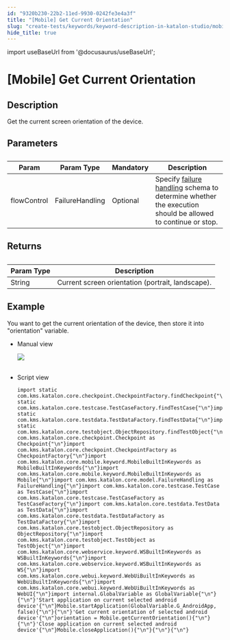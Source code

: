 ```yaml
---
id: "9320b230-22b2-11ed-9930-0242fe3e4a3f"
title: "[Mobile] Get Current Orientation"
slug: "create-tests/keywords/keyword-description-in-katalon-studio/mobile-keywords/mobile-get-current-orientation"
hide_title: true
---
```

import useBaseUrl from '@docusaurus/useBaseUrl';


# <a id="id_0" class="anchor_top_offset"/><a id="ariaid-title1" class="anchor_top_offset"/>[Mobile] Get Current Orientation


## <a id="id_0__id_1" class="anchor_top_offset"/>Description  

              
<p xmlns="http://www.w3.org/1999/xhtml" className="p">Get the current screen orientation of the device.</p> 
      

## <a id="id_0__id_2" class="anchor_top_offset"/>Parameters  

              
<table xmlns="http://www.w3.org/1999/xhtml" className="table anchor_top_offset" id="id_0__fa30a09d-a29a-436c-a004-26f3cbd7872b"><caption /><thead className="thead"><tr className><th className="entry anchor_top_offset" id="id_0__fa30a09d-a29a-436c-a004-26f3cbd7872b__entry__1">Param</th><th className="entry anchor_top_offset" id="id_0__fa30a09d-a29a-436c-a004-26f3cbd7872b__entry__2">Param Type</th><th className="entry anchor_top_offset" id="id_0__fa30a09d-a29a-436c-a004-26f3cbd7872b__entry__3">Mandatory</th><th className="entry anchor_top_offset" id="id_0__fa30a09d-a29a-436c-a004-26f3cbd7872b__entry__4">Description</th></tr></thead><tbody className="tbody"><tr className><td className="entry" headers="id_0__fa30a09d-a29a-436c-a004-26f3cbd7872b__entry__1 id_0__fa30a09d-a29a-436c-a004-26f3cbd7872b__entry__2 id_0__fa30a09d-a29a-436c-a004-26f3cbd7872b__entry__3 id_0__fa30a09d-a29a-436c-a004-26f3cbd7872b__entry__4 ">flowControl</td><td className="entry" headers="id_0__fa30a09d-a29a-436c-a004-26f3cbd7872b__entry__1 id_0__fa30a09d-a29a-436c-a004-26f3cbd7872b__entry__2 id_0__fa30a09d-a29a-436c-a004-26f3cbd7872b__entry__3 id_0__fa30a09d-a29a-436c-a004-26f3cbd7872b__entry__4 ">FailureHandling</td><td className="entry" headers="id_0__fa30a09d-a29a-436c-a004-26f3cbd7872b__entry__1 id_0__fa30a09d-a29a-436c-a004-26f3cbd7872b__entry__2 id_0__fa30a09d-a29a-436c-a004-26f3cbd7872b__entry__3 id_0__fa30a09d-a29a-436c-a004-26f3cbd7872b__entry__4 ">Optional</td><td className="entry" headers="id_0__fa30a09d-a29a-436c-a004-26f3cbd7872b__entry__1 id_0__fa30a09d-a29a-436c-a004-26f3cbd7872b__entry__2 id_0__fa30a09d-a29a-436c-a004-26f3cbd7872b__entry__3 id_0__fa30a09d-a29a-436c-a004-26f3cbd7872b__entry__4 ">Specify <a className="xref" href="/docs/maintain/configure-failure-handling-settings-in-katalon-studio">failure handling</a> schema to         determine whether the execution should be allowed to continue or         stop.</td></tr></tbody></table> 
      

## <a id="id_0__id_3" class="anchor_top_offset"/>Returns

              
<table xmlns="http://www.w3.org/1999/xhtml" className="table anchor_top_offset" id="id_0__0acac103-42da-495d-b719-40b711a7a0dd"><caption /><thead className="thead"><tr className><th className="entry anchor_top_offset" id="id_0__0acac103-42da-495d-b719-40b711a7a0dd__entry__1">Param Type</th><th className="entry anchor_top_offset" id="id_0__0acac103-42da-495d-b719-40b711a7a0dd__entry__2">Description</th></tr></thead><tbody className="tbody"><tr className><td className="entry" headers="id_0__0acac103-42da-495d-b719-40b711a7a0dd__entry__1 id_0__0acac103-42da-495d-b719-40b711a7a0dd__entry__2 ">String</td><td className="entry" headers="id_0__0acac103-42da-495d-b719-40b711a7a0dd__entry__1 id_0__0acac103-42da-495d-b719-40b711a7a0dd__entry__2 ">Current screen orientation (portrait, landscape).</td></tr></tbody></table> 
      

## <a id="id_0__id_4" class="anchor_top_offset"/>Example 

              
<p xmlns="http://www.w3.org/1999/xhtml" className="p">You want to get the current orientation of the device, then   store it into "orientation" variable.</p> 
      
<ul xmlns="http://www.w3.org/1999/xhtml" className="ul"><li className="li">     <p className="p">Manual view</p>     <p className="p">       <img className="image" src={useBaseUrl("https://github.com/katalon-studio/docs-images/raw/master/katalon-studio/docs/mobile-get-current-orientation/image2017-3-3-113A193A31.png")} /><br /><br />     </p>   </li><li className="li">     <p className="p">Script view </p>     <pre className="pre codeblock"><code>import static com.kms.katalon.core.checkpoint.CheckpointFactory.findCheckpoint{"\n"}import static com.kms.katalon.core.testcase.TestCaseFactory.findTestCase{"\n"}import static com.kms.katalon.core.testdata.TestDataFactory.findTestData{"\n"}import static com.kms.katalon.core.testobject.ObjectRepository.findTestObject{"\n"}import com.kms.katalon.core.checkpoint.Checkpoint as Checkpoint{"\n"}import com.kms.katalon.core.checkpoint.CheckpointFactory as CheckpointFactory{"\n"}import com.kms.katalon.core.mobile.keyword.MobileBuiltInKeywords as MobileBuiltInKeywords{"\n"}import com.kms.katalon.core.mobile.keyword.MobileBuiltInKeywords as Mobile{"\n"}import com.kms.katalon.core.model.FailureHandling as FailureHandling{"\n"}import com.kms.katalon.core.testcase.TestCase as TestCase{"\n"}import com.kms.katalon.core.testcase.TestCaseFactory as TestCaseFactory{"\n"}import com.kms.katalon.core.testdata.TestData as TestData{"\n"}import com.kms.katalon.core.testdata.TestDataFactory as TestDataFactory{"\n"}import com.kms.katalon.core.testobject.ObjectRepository as ObjectRepository{"\n"}import com.kms.katalon.core.testobject.TestObject as TestObject{"\n"}import com.kms.katalon.core.webservice.keyword.WSBuiltInKeywords as WSBuiltInKeywords{"\n"}import com.kms.katalon.core.webservice.keyword.WSBuiltInKeywords as WS{"\n"}import com.kms.katalon.core.webui.keyword.WebUiBuiltInKeywords as WebUiBuiltInKeywords{"\n"}import com.kms.katalon.core.webui.keyword.WebUiBuiltInKeywords as WebUI{"\n"}import internal.GlobalVariable as GlobalVariable{"\n"}{"\n"}'Start application on current selected android device'{"\n"}Mobile.startApplication(GlobalVariable.G_AndroidApp, false){"\n"}{"\n"}'Get current orientation of selected android device'{"\n"}orientation = Mobile.getCurrentOrientation(){"\n"}{"\n"}'Close application on current selected android device'{"\n"}Mobile.closeApplication(){"\n"}{"\n"}{"\n"}</code></pre>   </li></ul> 
      
